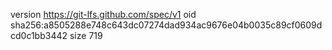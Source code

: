 version https://git-lfs.github.com/spec/v1
oid sha256:a8505288e748c643dc07274dad934ac9676e04b0035c89cf0609dcd0c1bb3442
size 719
